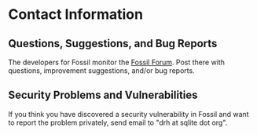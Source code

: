 # Contact Information

## Questions, Suggestions, and Bug Reports

The developers for Fossil monitor the [Fossil Forum][1].  Post there
with questions, improvement suggestions, and/or bug reports.

[1]: https://fossil-scm.org/forum/forum

## Security Problems and Vulnerabilities

If you think you have discovered a security vulnerability in Fossil
and want to report the problem privately, send
email to "drh&nbsp;at&nbsp;sqlite&nbsp;dot&nbsp;org".
